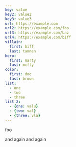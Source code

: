 ```yaml
---
key: value
key2: value2
key3: value3
url: https://example.com
url2: https://example.com/foo
url3: https://example.com/baz
url4: https://example.com/biff
villain:
  first: biff
  last: tannen
hero:
  first: marty
  last: mcfly
color:
  first: doc
  last: brown
list:
  - one
  - two
  - three
list 2:
  - {one: valu}
  - {two: val}
  - {three: vla}
---
```


foo

and again
and again
